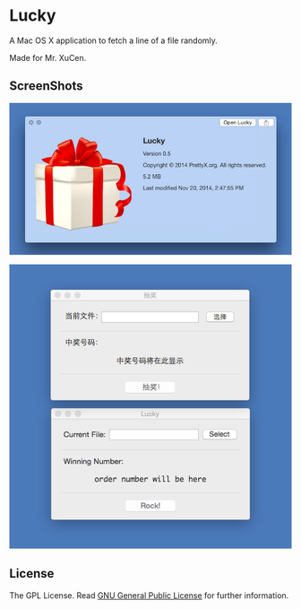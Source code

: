 Lucky
=====

A Mac OS X application to fetch a line of a file randomly.

Made for Mr. XuCen.

ScreenShots
-----------

![screenshot](Screenshots/Lucky_v0.5_1.png)

![screenshot](Screenshots/Lucky_v0.5_2.png)


License
-------
The GPL License. Read [GNU General Public License](http://www.gnu.org/licenses/gpl.html) for further information.
